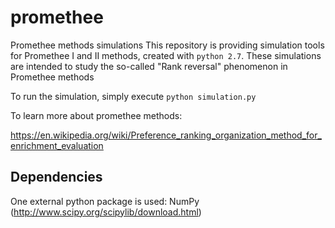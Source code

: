 # promethee
Promethee methods simulations
This repository is providing simulation tools for Promethee I and II methods, created with `python 2.7`.
These simulations are intended to study the so-called "Rank reversal" phenomenon in Promethee methods

To run the simulation, simply execute 
`python simulation.py`

To learn more about promethee methods:

https://en.wikipedia.org/wiki/Preference_ranking_organization_method_for_enrichment_evaluation

## Dependencies
One external python package is used: NumPy (http://www.scipy.org/scipylib/download.html)